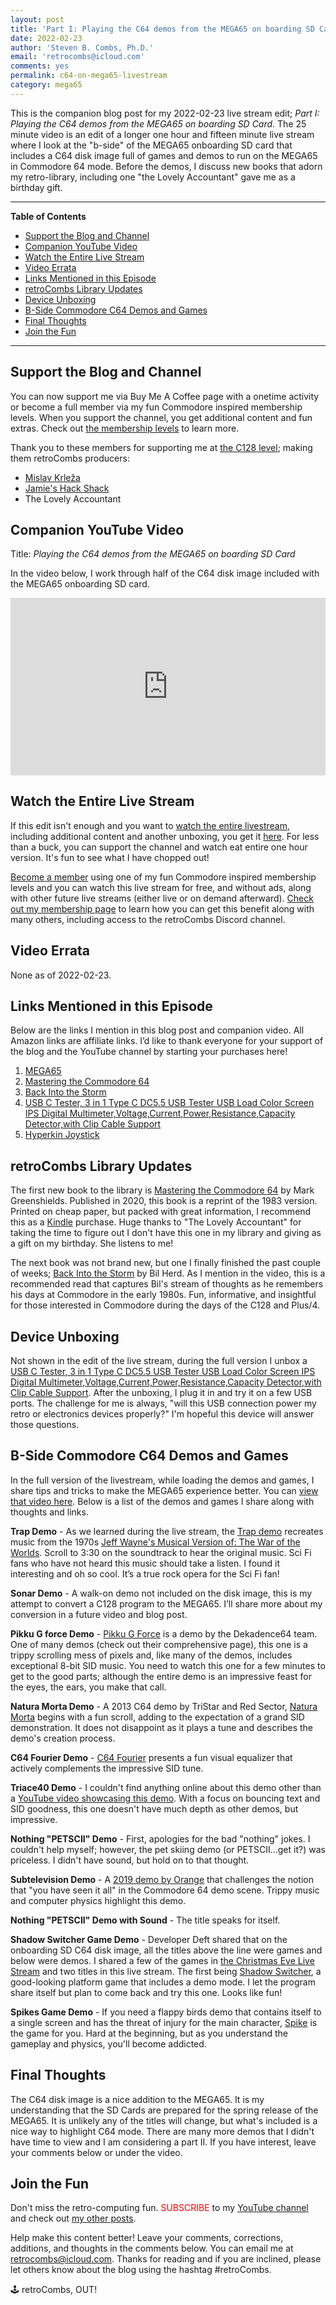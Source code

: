 ```yaml
---
layout: post
title: 'Part I: Playing the C64 demos from the MEGA65 on boarding SD Card'
date: 2022-02-23
author: 'Steven B. Combs, Ph.D.'
email: 'retrocombs@icloud.com'
comments: yes
permalink: c64-on-mega65-livestream
category: mega65
---
```


This is the companion blog post for my 2022-02-23 live stream edit; _Part I: Playing the C64 demos from the MEGA65 on boarding SD Card_. The 25 minute video is an edit of a longer one hour and fifteen minute live stream where I look at the "b-side" of the MEGA65 onboarding SD card that includes a C64 disk image full of games and demos to run on the MEGA65 in Commodore 64 mode. Before the demos, I discuss new books that adorn my retro-library, including one "the Lovely Accountant" gave me as a birthday gift.

----

**Table of Contents**

<!-- TOC -->

- [Support the Blog and Channel](#support-the-blog-and-channel)
- [Companion YouTube Video](#companion-youtube-video)
- [Watch the Entire Live Stream](#watch-the-entire-live-stream)
- [Video Errata](#video-errata)
- [Links Mentioned in this Episode](#links-mentioned-in-this-episode)
- [retroCombs Library Updates](#retrocombs-library-updates)
- [Device Unboxing](#device-unboxing)
- [B-Side Commodore C64 Demos and Games](#b-side-commodore-c64-demos-and-games)
- [Final Thoughts](#final-thoughts)
- [Join the Fun](#join-the-fun)

<!-- /TOC -->

----

## Support the Blog and Channel

You can now support me via Buy Me A Coffee page with a onetime activity or become a full member via my fun Commodore inspired membership levels. When you support the channel, you get additional content and fun extras. Check out [the membership levels](https://www.buymeacoffee.com/retroCombs) to learn more.

Thank you to these members for supporting me at [the C128 level](https://www.buymeacoffee.com/retroCombs/membership); making them retroCombs producers:

- [Mislav Krleža](https://twitter.com/KrlezaMislav)
- [Jamie's Hack Shack](https://www.youtube.com/channel/UC-otrG2r_FluXkR8lUYWdPg)
- The Lovely Accountant

## Companion YouTube Video

Title: _Playing the C64 demos from the MEGA65 on boarding SD Card_

In the video below, I work through half of the C64 disk image included with the MEGA65 onboarding SD card.

<div style="position:relative;padding-top:56.25%;"><p><iframe src="https://www.youtube.com/embed/eaYErOyKfww" frameborder="0" allowfullscreen="true" mozallowfullscreen="true" webkitallowfullscreen="true" style="position:absolute;top:0;left:0;width:100%;height:100%;"></iframe></p></div>

## Watch the Entire Live Stream

If this edit isn't enough and you want to [watch the entire livestream](https://www.buymeacoffee.com/retroCombs/e/57346), including additional content and another unboxing, you get it [here](https://www.buymeacoffee.com/retroCombs/e/57346). For less than a buck, you can support the channel and watch eat entire one hour version. It's fun to see what I have chopped out!

[Become a member](https://www.buymeacoffee.com/retroCombs) using one of my fun Commodore inspired membership levels and you can watch this live stream for free, and without ads, along with other future live streams (either live or on demand afterward). [Check out my membership page](https://www.buymeacoffee.com/retroCombs) to learn how you can get this benefit along with many others, including access to the retroCombs Discord channel.

## Video Errata

None as of 2022-02-23.

## Links Mentioned in this Episode

Below are the links I mention in this blog post and companion video. All Amazon links are affiliate links. I’d like to thank everyone for your support of the blog and the YouTube channel by starting your purchases here!

1. [MEGA65](https://www.mega65.org)
1. [Mastering the Commodore 64](https://amzn.to/3s4GKpe)
2. [Back Into the Storm](https://amzn.to/3I9MVhl)
3. [USB C Tester, 3 in 1 Type C DC5.5 USB Tester USB Load Color Screen IPS Digital Multimeter,Voltage,Current,Power,Resistance,Capacity Detector,with Clip Cable Support](https://amzn.to/35gQqnT)
4. [Hyperkin Joystick](https://amzn.to/3t73PXX)

## retroCombs Library Updates

The first new book to the library is [Mastering the Commodore 64](https://amzn.to/3s4GKpe) by Mark Greenshields. Published in 2020, this book is a reprint of the 1983 version. Printed on cheap paper, but packed with great information, I recommend this as a [Kindle](https://amzn.to/3JyOYvU) purchase. Huge thanks to "The Lovely Accountant" for taking the time to figure out I don't have this one in my library and giving as a gift on my birthday. She listens to me!

The next book was not brand new, but one I finally finished the past couple of weeks; [Back Into the Storm](https://amzn.to/3I9MVhl) by Bil Herd. As I mention in the video, this is a recommended read that captures Bil's stream of thoughts as he remembers his days at Commodore in the early 1980s. Fun, informative, and insightful for those interested in Commodore during the days of the C128 and Plus/4.

## Device Unboxing

Not shown in the edit of the live stream, during the full version I unbox a [USB C Tester, 3 in 1 Type C DC5.5 USB Tester USB Load Color Screen IPS Digital Multimeter,Voltage,Current,Power,Resistance,Capacity Detector,with Clip Cable Support](https://amzn.to/3I6XGkC). After the unboxing, I plug it in and try it on a few USB ports. The challenge for me is always, "will this USB connection power my retro or electronics devices properly?" I'm hopeful this device will answer those questions.

## B-Side Commodore C64 Demos and Games

In the full version of the livestream, while loading the demos and games, I share tips and tricks to make the MEGA65 experience better. You can [view that video here](https://www.buymeacoffee.com/retroCombs/e/57346). Below is a list of the demos and games I share along with thoughts and links.

**Trap Demo** - As we learned during the live stream, the [Trap demo](https://csdb.dk/release/?id=18000) recreates music from the 1970s [Jeff Wayne's Musical Version of: The War of the Worlds](https://amzn.to/36qCtnH). Scroll to 3:30 on the soundtrack to hear the original music. Sci Fi fans who have not heard this music should take a listen. I found it interesting and oh so cool. It’s a true rock opera for the Sci Fi fan!

**Sonar Demo** - A walk-on demo not included on the disk image, this is my attempt to convert a C128 program to the MEGA65. I’ll share more about my conversion in a future video and blog post.

**Pikku G force Demo** - [Pikku G Force](http://dekadence64.org/prods03.html) is a demo by the Dekadence64 team. One of many demos (check out their comprehensive page),  this one is a trippy scrolling mess of pixels and, like many of the demos, includes exceptional 8-bit SID music. You need to watch this one for a few minutes to get to the good parts; although the entire demo is an impressive feast for the eyes, the ears, you make that call.

**Natura Morta Demo** - A 2013 C64 demo by TriStar and Red Sector, [Natura Morta](https://csdb.dk/release/?id=120667) begins with a fun scroll, adding to the expectation of a grand SID demonstration. It does not disappoint as it plays a tune and describes the demo's creation process.

**C64 Fourier Demo** - [C64 Fourier](https://csdb.dk/release/?id=130156) presents a fun visual equalizer that actively complements the impressive SID tune.

**Triace40 Demo** - I couldn't find anything online about this demo other than a [YouTube video showcasing this demo](https://youtu.be/HcSBZk-rp-E). With a focus on bouncing text and SID goodness, this one doesn't have much depth as other demos, but impressive.

**Nothing "PETSCII" Demo** - First, apologies for the bad "nothing" jokes. I couldn't help myself; however, the pet skiing demo (or PETSCII…get it?) was priceless. I didn't have sound, but hold on to that thought.

**Subtelevision Demo** - A [2019 demo by Orange](https://csdb.dk/release/?id=178389) that challenges the notion that "you have seen it all" in the Commodore 64 demo scene. Trippy music and computer physics highlight this demo.

**Nothing "PETSCII" Demo with Sound** - The title speaks for itself.

**Shadow Switcher Game Demo** - Developer Deft shared that on the onboarding SD C64 disk image, all the titles above the line were games and below were demos. I shared a few of the games in [the Christmas Eve Live Stream](https://youtu.be/-O0V4CBLKfM) and two titles in this live stream. The first being [Shadow Switcher](https://shadow.drwuro.com), a good-looking platform game that includes a demo mode. I let the program share itself but plan to come back and try this one. Looks like fun!

**Spikes Game Demo** - If you need a flappy birds demo that contains itself to a single screen and has the threat of injury for the main character, [Spike](https://csdb.dk/release/?id=164994) is the game for you. Hard at the beginning, but as you understand the gameplay and physics, you'll become addicted.

## Final Thoughts

The C64 disk image is a nice addition to the MEGA65. It is my understanding that the SD Cards are prepared for the spring release of the MEGA65. It is unlikely any of the titles will change, but what's included is a nice way to highlight C64 mode. There are many more demos that I didn't have time to view and I am considering a part II. If you have interest, leave your comments below or under the video.

## Join the Fun

Don't miss the retro-computing fun. <font color="red">SUBSCRIBE</font> to my [YouTube channel](https://www.youtube.com/stevencombs) and check out [my other posts](https://www.stevencombs.com).

Help make this content better! Leave your comments, corrections, additions, and thoughts in the comments below. You can email me at [retrocombs@icloud.com](mailto:retrocombs@icloud.com). Thanks for reading and if you are inclined, please let others know about the blog using the hashtag #retroCombs.

🕹️ retroCombs, OUT!
